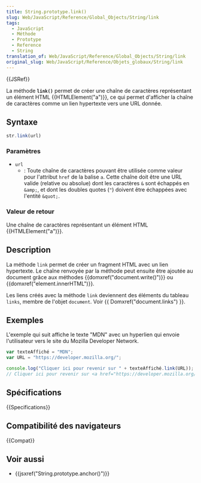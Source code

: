 ```yaml
---
title: String.prototype.link()
slug: Web/JavaScript/Reference/Global_Objects/String/link
tags:
  - JavaScript
  - Méthode
  - Prototype
  - Reference
  - String
translation_of: Web/JavaScript/Reference/Global_Objects/String/link
original_slug: Web/JavaScript/Reference/Objets_globaux/String/link
---
```


{{JSRef}}

La méthode **`link()`** permet de créer une chaîne de caractères représentant un élément HTML {{HTMLElement("a")}}, ce qui permet d'afficher la chaîne de caractères comme un lien hypertexte vers une URL donnée.

## Syntaxe

```js
str.link(url)
```

### Paramètres

- `url`
  - : Toute chaîne de caractères pouvant être utilisée comme valeur pour l'attribut `href` de la balise `a`. Cette chaîne doit être une URL valide (relative ou absolue) dont les caractères `&` sont échappés en `&amp;`, et dont les doubles quotes (`"`) doivent être échappées avec l'entité `&quot;`.

### Valeur de retour

Une chaîne de caractères représentant un élément HTML {{HTMLElement("a")}}.

## Description

La méthode `link` permet de créer un fragment HTML avec un lien hypertexte. Le chaîne renvoyée par la méthode peut ensuite être ajoutée au document grâce aux méthodes {{domxref("document.write()")}} ou {{domxref("element.innerHTML")}}.

Les liens créés avec la méthode `link` deviennent des éléments du tableau `links`, membre de l'objet `document`. Voir {{ Domxref("document.links") }}.

## Exemples

L'exemple qui suit affiche le texte "MDN" avec un hyperlien qui envoie l'utilisateur vers le site du Mozilla Developer Network.

```js
var texteAffiché = "MDN";
var URL = "https://developer.mozilla.org/";

console.log("Cliquer ici pour revenir sur " + texteAffiché.link(URL));
// Cliquer ici pour revenir sur <a href="https://developer.mozilla.org/">MDN</a>
```

## Spécifications

{{Specifications}}

## Compatibilité des navigateurs

{{Compat}}

## Voir aussi

- {{jsxref("String.prototype.anchor()")}}
